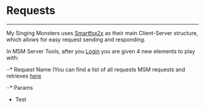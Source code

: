 # Requests
------
My Singing Monsters uses [Smartfox2x](https://www.smartfoxserver.com/products/sfs2x) as their main Client-Server structure, which allows for easy request sending and responding.

In MSM Server Tools, after you [Login](https://github.com/MSM-Server-Tools/blob/main/README.md#login) you are given 4 new elements to play with:

⋅⋅* Request Name (You can find a list of all requests MSM requests and retrieves [here](https://example.com)

⋅⋅* Params

* Test
